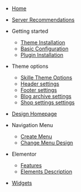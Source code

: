 - [Home](readme.md)
- [Server Recommendations](theme-installation/server-recommendations.md)

- Getting started

  - [Theme Installation](getting-started/theme-installation.md)
  - [Basic Configuration](getting-started/basic-configuration.md)
  - [Plugin Installation](getting-started/plugin-installation.md)

- Theme options

  - [Skille Theme Options](theme-options/theme-options.md)
  - [Header settings](theme-options/header-options.md)
  - [Footer settings](theme-options/footer-options.md)
  - [Blog archive settings](theme-options/blog-options.md)
  - [Shop settings settings](theme-options/shop-options.md)

- [Design Homepage](theme-options/theme-options.md)

- Navigation Menu

  - [Create Menu](navigation-menu/create-menu.md)
  - [Change Menu Design](navigation-menu/change-menu-design.md)

- Elementor

  - [Features](elementor/features.md)
  - [Elements Description](elementor/elements-description.md)

- [Widgets](widgets.md)
